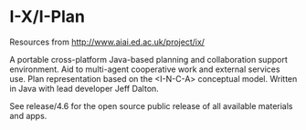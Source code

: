 # I-X/I-Plan

Resources from http://www.aiai.ed.ac.uk/project/ix/

A portable cross-platform Java-based planning and collaboration support environment. Aid to multi-agent cooperative work and external services use. Plan representation based on the &lt;I-N-C-A&gt; conceptual model. Written in Java with lead developer Jeff Dalton.

See release/4.6 for the open source public release of all available materials and apps.
